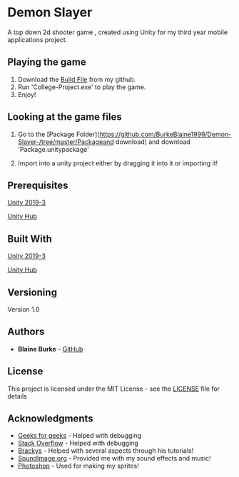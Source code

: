 # Demon Slayer

A top down 2d shooter game , created using Unity for my third year mobile applications project.

## Playing the game

1) Download the [Build File](https://github.com/BurkeBlaine1999/Demon-Slayer-/tree/master/Build) from my github.
2) Run 'College-Project.exe' to play the game.
3) Enjoy!

## Looking at the game files

1. Go to the [Package Folder](https://github.com/BurkeBlaine1999/Demon-Slayer-/tree/master/Packageand download) and download 'Package.unitypackage'
  
2. Import into a unity project either by dragging it into it or importing it!

## Prerequisites

[Unity 2019-3](https://unity.com/releases/2019-3)

[Unity Hub](https://unity3d.com/get-unity/download)

## Built With

[Unity 2019-3](https://unity.com/releases/2019-3)

[Unity Hub](https://unity3d.com/get-unity/download)

## Versioning

Version 1.0

## Authors

* **Blaine Burke** - [GitHub](https://github.com/BurkeBlaine1999)

## License

This project is licensed under the MIT License - see the [LICENSE](https://github.com/BurkeBlaine1999/Demon-Slayer-/blob/master/LICENSE) file for details

## Acknowledgments

* [Geeks for geeks](https://www.geeksforgeeks.org/) - Helped with debugging 
* [Stack Overflow](https://stackoverflow.com/) - Helped with debugging 
* [Brackys](https://www.youtube.com/user/Brackeys) - Helped with several aspects through his tutorials! 
* [SoundImage.org](http://soundimage.org/) - Provided me with my sound effects and music! 
* [Photoshop](https://www.adobe.com/ie/products/photoshop.html?gclid=CjwKCAjwp-X0BRAFEiwAheRui6U-rSNsoT0Qa_8NAnMg2erkWKHip_U5gsIisFCWJYp2q9vQSp6GjxoCUdoQAvD_BwE&sdid=88X75SKS&mv=search&ef_id=CjwKCAjwp-X0BRAFEiwAheRui6U-rSNsoT0Qa_8NAnMg2erkWKHip_U5gsIisFCWJYp2q9vQSp6GjxoCUdoQAvD_BwE:G:s&s_kwcid=AL!3085!3!394411979659!b!!g!!%2Bphotoshop) - Used for making my sprites!

